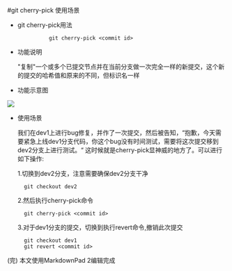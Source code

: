 #git cherry-pick 使用场景

- git cherry-pick用法 

				git cherry-pick <commit id>



- 功能说明 

	"复制"一个或多个已提交节点并在当前分支做一次完全一样的新提交，这个新的提交的哈希值和原来的不同，但标识名一样

- 功能示意图

![](http://i.imgur.com/YWowgd7.png)

- 使用场景

	我们在dev1上进行bug修复，并作了一次提交，然后被告知，“抱歉，今天需要紧急上线dev1分支代码，你这个bug没有时间测试，需要将这次提交移到dev2分支上进行测试。“ 这时候就是cherry-pick显神威的地方了。可以进行如下操作:

	1.切换到dev2分支，注意需要确保dev2分支干净
	
		git checkout dev2

	2.然后执行cherry-pick命令

		git cherry-pick <commit id>

	3.对于dev1分支的提交，切换到执行revert命令,撤销此次提交

		git checkout dev1	
		git revert <commit id>



(完)
本文使用MarkdownPad 2编辑完成

